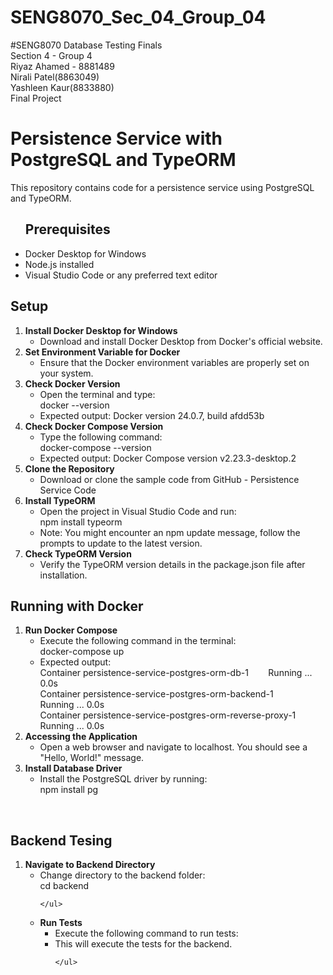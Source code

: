# SENG8070_Sec_04_Group_04

#SENG8070 Database Testing Finals <br>
Section 4 - Group 4 <br>
Riyaz Ahamed - 8881489 <br>
Nirali Patel(8863049) <br>
Yashleen Kaur(8833880) <br>
Final Project

<h1><b>Persistence Service with PostgreSQL and TypeORM</b></h1>
This repository contains code for a persistence service using PostgreSQL and TypeORM.

<ul><h2><b></b>Prerequisites</b></h2>
<li>Docker Desktop for Windows</li>
<li>Node.js installed</li>
<li>Visual Studio Code or any preferred text editor</li>
</ul>

<h2><b></b>Setup</b></h2>
<ol>
  <li><b>Install Docker Desktop for Windows</b>
  <ul>
    <li>Download and install Docker Desktop from Docker's official website.</li>
  </ul>
  </li>
  <li><b>Set Environment Variable for Docker</b>
  <ul>
    <li>Ensure that the Docker environment variables are properly set on your system.</li>
  </ul>
  </li>
  <li><b>Check Docker Version</b>
  <ul>
    <li>Open the terminal and type:<br> docker --version</li>
    <li>Expected output: Docker version 24.0.7, build afdd53b</li>
  </ul>
  </li>
   <li><b>Check Docker Compose Version</b>
  <ul>
    <li>Type the following command:<br> docker-compose --version</li>
    <li>Expected output: Docker Compose version v2.23.3-desktop.2</li>
  </ul>
  </li>
   <li><b>Clone the Repository</b>
  <ul>
    <li>Download or clone the sample code from GitHub - Persistence Service Code</li>
  </ul>
  </li>
   <li><b>Install TypeORM</b>
  <ul>
    <li>Open the project in Visual Studio Code and run:<br> npm install typeorm</li>
    <li>Note: You might encounter an npm update message, follow the prompts to update to the latest version.</li>
  </ul>
  </li>
   <li><b>Check TypeORM Version</b>
  <ul>
    <li>Verify the TypeORM version details in the package.json file after installation.</li>
  </ul>
  </li>
  
</ol>

<h2>Running with Docker</h2>
<ol>
  <li><b>Run Docker Compose</b>
  <ul>
    <li>Execute the following command in the terminal:<br>docker-compose up</li>
    <li>Expected output:<br>Container persistence-service-postgres-orm-db-1    &nbsp;&nbsp;&nbsp;&nbsp;&nbsp;&nbsp;         Running ... 0.0s<br>
Container persistence-service-postgres-orm-backend-1  &nbsp;&nbsp;&nbsp;&nbsp;&nbsp;&nbsp;      Running ... 0.0s<br>
Container persistence-service-postgres-orm-reverse-proxy-1 &nbsp;&nbsp;&nbsp;&nbsp;&nbsp;&nbsp; Running ... 0.0s<br>
</li>
    
  </ul>
  </li>
  <li>
    <b>Accessing the Application</b>
    <ul>
      <li>Open a web browser and navigate to localhost. You should see a "Hello, World!" message.</li>
    </ul>
  </li>
  <li>
    <b>Install Database Driver</b>
    <ul>
      <li>Install the PostgreSQL driver by running:<br>npm install pg</li>
    </ul>
  </li>
</ol>
<br>
<h2><b>Backend Tesing</b></h2>
<ol>
  <li>
    <b>Navigate to Backend Directory</b>
    <ul>
      <li>Change directory to the backend folder:<br>cd backend</li>
      
    </ul>
  </li>
   <li>
    <b>Run Tests</b>
    <ul>
      <li>Execute the following command to run tests:<brnpm run test</li>
      <li>This will execute the tests for the backend.</li>
      
    </ul>
  </li>
</ol>
